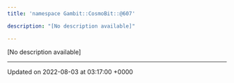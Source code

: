 ```yaml
---
title: 'namespace Gambit::CosmoBit::@607'

description: "[No description available]"

---
```







[No description available]






-------------------------------

Updated on 2022-08-03 at 03:17:00 +0000